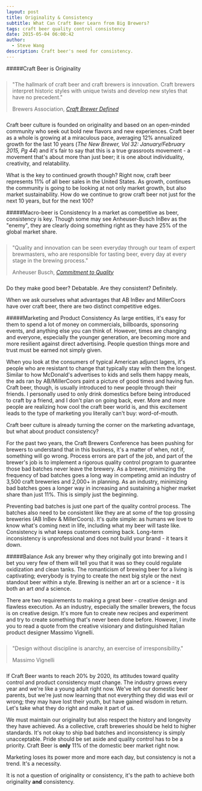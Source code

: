 ```yaml
---
layout: post
title: Originality & Consistency
subtitle: What Can Craft Beer Learn from Big Brewers?
tags: craft beer quality control consistency
date: 2015-05-04 06:00:42
author:
  - Steve Wang
description: Craft beer's need for consistency.
---
```

#####Craft Beer is Originality
<blockquote style="margin: 25px 0;">
  <p>"The hallmark of craft beer and craft brewers is innovation. Craft brewers interpret historic styles with unique twists and develop new styles that have no precedent."</p>
  <footer>Brewers Association, <cite title="Craft Brewer Defined"><em><a href="https://www.brewersassociation.org/statistics/craft-brewer-defined/">Craft Brewer Defined</a></em></cite></footer>
</blockquote>

Craft beer culture is founded on originality and based on an open-minded community who seek out bold new flavors and new experiences. Craft beer as a whole is growing at a miraculous pace, averaging 12% annualized growth for the last 10 years (*The New Brewer, Vol 32: January/February 2015, Pg 44*) and it's fair to say that this is a true grassroots movement - a movement that's about more than just beer; it is one about individuality, creativity, and relatability.


What is the key to continued growth though? Right now, craft beer represents 11% of all beer sales in the United States. As growth, continues the community is going to be looking at not only market growth, but also market sustainability. How do we continue to grow craft beer not just for the next 10 years, but for the next 100?

<!--more-->

#####Macro-beer is Consistency
In a market as competitive as beer, consistency is key. Though some may see Anheuser-Busch InBev as the "enemy", they are clearly doing something right as they have 25% of the global market share.

<blockquote style="margin: 25px 0;">
  <p>"Quality and innovation can be seen everyday through our team of expert brewmasters, who are responsible for tasting beer, every day at every stage in the brewing process."</p>
  <footer>Anheuser Busch, <cite title="Anheuser Busch"><em><a href="http://anheuser-busch.com/index.php/our-heritage/commitment-to-quality/">Commitment to Quality</a></em></cite></footer>
</blockquote>

Do they make good beer? Debatable. Are they consistent? Definitely.

When we ask ourselves what advantages that AB InBev and MillerCoors have over craft beer, there are two distinct competitive edges.

#####Marketing and Product Consistency
As large entities, it's easy for them to spend a lot of money on commercials, billboards, sponsoring events, and anything else you can think of. However, times are changing and everyone, especially the younger generation, are becoming more and more resilient against direct advertising. People question things more and trust must be earned not simply given.

When you look at the consumers of typical American adjunct lagers, it's people who are resistant to change that typically stay with them the longest. Similar to how McDonald's advertises to kids and sells them happy meals, the ads ran by AB/MillerCoors paint a picture of good times and having fun. Craft beer, though, is usually introduced to new people through their friends. I personally used to only drink domestics before being introduced to craft by a friend, and I don't plan on going back, ever. More and more people are realizing how cool the craft beer world is, and this excitement leads to the type of marketing you literally can't buy: word-of-mouth.

Craft beer culture is already turning the corner on the marketing advantage, but what about product consistency?

For the past two years, the Craft Brewers Conference has been pushing for brewers to understand that in this business, it's a matter of when, not if, something will go wrong. Process errors are part of the job, and part of the brewer's job is to implement a rigorous quality control program to guarantee those bad batches never leave the brewery. As a brewer, minimizing the frequency of bad batches goes a long way in competing amid an industry of 3,500 craft breweries and 2,000+ in planning. As an industry, minimizing bad batches goes a longer way in increasing and sustaining a higher market share than just 11%. This is simply just the beginning.

Preventing bad batches is just one part of the quality control process. The batches also need to be consistent like they are at some of the top grossing breweries (AB InBev & MillerCoors). It's quite simple: as humans we love to know what's coming next in life, including what my beer will taste like. Consistency is what keeps customers coming back. Long-term inconsistency is unprofessional and does not build your brand - it tears it down.

#####Balance
Ask any brewer why they originally got into brewing and I bet you very few of them will tell you that it was so they could regulate oxidization and clean tanks. The romanticism of brewing beer for a living is captivating; everybody is trying to create the next big style or the next standout beer within a style. Brewing is neither an art or a science - it is both an art *and* a science.

There are two requirements to making a great beer - creative design and flawless execution. As an industry, especially the smaller brewers, the focus is on creative design. It's more fun to create new recipes and experiment and try to create something that's never been done before. However, I invite you to read a quote from the creative visionary and distinguished Italian product designer Massimo Vignelli.

<blockquote style="margin: 25px 0;">
  <p>"Design without discipline is anarchy, an exercise of irresponsibility."</p>
  <footer>Massimo Vignelli</footer>
</blockquote>

If Craft Beer wants to reach 20% by 2020, its attitudes toward quality control and product consistency must change. The industry grows every year and we're like a young adult right now. We've left our domestic beer parents, but we're just now learning that not everything they did was evil or wrong; they may have lost their youth, but have gained wisdom in return. Let's take what they do right and make it part of us.

We must maintain our originality but also respect the history and longevity they have achieved. As a collective, craft breweries should be held to higher standards. It's not okay to ship bad batches and inconsistency is simply unacceptable. Pride should be set aside and quality control has to be a priority. Craft Beer is **only** 11% of the domestic beer market right now.

Marketing loses its power more and more each day, but consistency is not a trend. It's a necessity.

It is not a question of originality or consistency, it's the path to achieve both originality **and** consistency.

